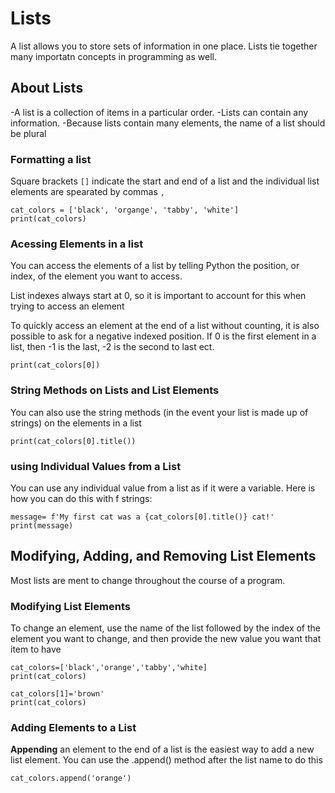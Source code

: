 # Lists
A list allows you to store sets of information in one place. Lists tie together many importatn concepts in programming as well.

## About Lists 
-A list is a collection of items in a particular order. 
-Lists can contain any information.
-Because lists contain many elements, the name of a list should be plural

### Formatting a list
Square brackets `[]` indicate the start and end of a list and the individual list elements are spearated by commas `,`

```
cat_colors = ['black', 'organge', 'tabby', 'white']
print(cat_colors)
```
### Acessing Elements in a list
You can access the elements of a list by telling Python the position, or index, of the element you want to access.

List indexes always start at 0, so it is important to account for this when trying to access an element

To quickly access an element at the end of a list without counting, it is also possible to ask for a negative indexed position. If 0 is the first element in a list, then -1 is the last, -2 is the second to last ect.

```
print(cat_colors[0])
```

### String Methods on Lists and List Elements

You can also use the string methods (in the event your list is made up of strings) on the elements in a list

```
print(cat_colors[0].title())
```

### using Individual Values from a List
You can use any individual value from a list as if it were a variable. 
Here is how you can do this with f strings:
```
message= f'My first cat was a {cat_colors[0].title()} cat!'
print(message)
```

## Modifying, Adding, and Removing List Elements

Most lists are ment to change throughout the course of a program. 

### Modifying List Elements
To change an element, use the name of the list followed by the index of the element you want to change, and then provide the new value you want that item to have

```
cat_colors=['black','orange','tabby','white]
print(cat_colors)

cat_colors[1]='brown'
print(cat_colors)
```

### Adding Elements to a List

**Appending** an element to the end of a list is the easiest way to add a new list element. You can use the .append() method after the list name to do this
```
cat_colors.append('orange')
```



